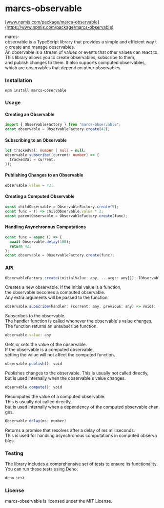 # marcs-observable

[www.npmjs.com/package/marcs-observable](https://www.npmjs.com/package/marcs-observable)

marcs-observable is a TypeScript library that provides a simple and efficient way to create and manage observables. An observable is a stream of values or events that other values can react to. This library allows you to create observables, subscribe to them, and publish changes to them. It also supports computed observables, which are observables that depend on other observables.

### Installation

```shell
npm install marcs-observable
```

### Usage

#### Creating an Observable

```ts
import { ObservableFactory } from "marcs-observable";
const observable = ObservableFactory.create(42);
```

#### Subscribing to an Observable

```ts
let trackedVal: number | null = null;
observable.subscribe((current: number) => {
  trackedVal = current;
});
```

#### Publishing Changes to an Observable

```ts
observable.value = 43;
```

#### Creating a Computed Observable

```ts
const childObservable = ObservableFactory.create(5);
const func = () => childObservable.value * 2;
const parentObservable = ObservableFactory.create(func);
```

#### Handling Asynchronous Computations

```ts
const func = async () => {
  await Observable.delay(100);
  return 42;
};
const observable = ObservableFactory.create(func);
```

### API

```ts
ObservableFactory.create(initialValue: any, ...args: any[]): IObservable
```

Creates a new observable. If the initial value is a function, the observable becomes a computed observable. Any extra arguments will be passed to the function.

```ts
observable.subscribe(handler: (current: any, previous: any) => void): () => void
```

Subscribes to the observable. The handler function is called whenever the observable's value changes. The function returns an unsubscribe function.

```ts
observable.value: any
```

Gets or sets the value of the observable. If the observable is a computed observable, setting the value will not affect the computed function.

```ts
observable.publish(): void
```

Publishes changes to the observable. This is usually not called directly, but is used internally when the observable's value changes.

```ts
observable.compute(): void
```

Recomputes the value of a computed observable. This is usually not called directly, but is used internally when a dependency of the computed observable changes.

```ts
Observable.delay(ms: number)
```

Returns a promise that resolves after a delay of ms milliseconds. This is used for handling asynchronous computations in computed observables.

### Testing

The library includes a comprehensive set of tests to ensure its functionality. You can run these tests using Deno:

```ts
deno test
```

### License

marcs-observable is licensed under the MIT License.
